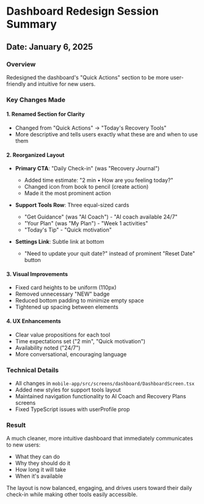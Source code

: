 # Dashboard Redesign Session Summary

## Date: January 6, 2025

### Overview
Redesigned the dashboard's "Quick Actions" section to be more user-friendly and intuitive for new users.

### Key Changes Made

#### 1. **Renamed Section for Clarity**
- Changed from "Quick Actions" → "Today's Recovery Tools"
- More descriptive and tells users exactly what these are and when to use them

#### 2. **Reorganized Layout**
- **Primary CTA**: "Daily Check-in" (was "Recovery Journal")
  - Added time estimate: "2 min • How are you feeling today?"
  - Changed icon from book to pencil (create action)
  - Made it the most prominent action

- **Support Tools Row**: Three equal-sized cards
  - "Get Guidance" (was "AI Coach") - "AI coach available 24/7"
  - "Your Plan" (was "My Plan") - "Week 1 activities"
  - "Today's Tip" - "Quick motivation"

- **Settings Link**: Subtle link at bottom
  - "Need to update your quit date?" instead of prominent "Reset Date" button

#### 3. **Visual Improvements**
- Fixed card heights to be uniform (110px)
- Removed unnecessary "NEW" badge
- Reduced bottom padding to minimize empty space
- Tightened up spacing between elements

#### 4. **UX Enhancements**
- Clear value propositions for each tool
- Time expectations set ("2 min", "Quick motivation")
- Availability noted ("24/7")
- More conversational, encouraging language

### Technical Details
- All changes in `mobile-app/src/screens/dashboard/DashboardScreen.tsx`
- Added new styles for support tools layout
- Maintained navigation functionality to AI Coach and Recovery Plans screens
- Fixed TypeScript issues with userProfile prop

### Result
A much cleaner, more intuitive dashboard that immediately communicates to new users:
- What they can do
- Why they should do it
- How long it will take
- When it's available

The layout is now balanced, engaging, and drives users toward their daily check-in while making other tools easily accessible. 